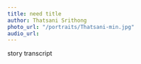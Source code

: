 ```yaml
---
title: need title
author: Thatsani Srithong
photo_url: "/portraits/Thatsani-min.jpg"
audio_url:
---
```


story transcript